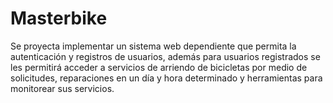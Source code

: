 # Masterbike
Se proyecta implementar un sistema web dependiente que permita la autenticación y registros de usuarios, además para usuarios registrados se les permitirá acceder a servicios de arriendo de bicicletas por medio de solicitudes, reparaciones en un día y hora determinado y herramientas para monitorear sus servicios.
